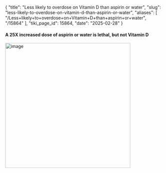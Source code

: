 {
  "title": "Less likely to overdose on Vitamin D than aspirin or water",
  "slug": "less-likely-to-overdose-on-vitamin-d-than-aspirin-or-water",
  "aliases": [
    "/Less+likely+to+overdose+on+Vitamin+D+than+aspirin+or+water",
    "/15864"
  ],
  "tiki_page_id": 15864,
  "date": "2025-02-28"
}


#### A 25X increased dose of aspirin or water is lethal, but not Vitamin D

<img src="https://d1bk1kqxc0sym.cloudfront.net/attachments/webp/how-safe-is-d-1.webp" alt="image" width="400">
